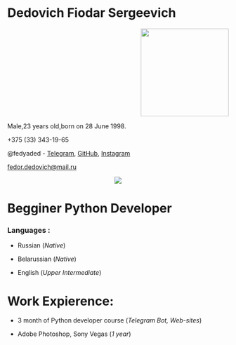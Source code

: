 # **Dedovich Fiodar Sergeevich**

<p align='right'>
   <img width="200px"src=https://user-images.githubusercontent.com/107990040/175014981-7cbf1299-e026-4b33-8e5a-530fc7cac52d.jpg>
 
<p align="left">
 
Male,23 years old,born on 28 June 1998.

+375 (33) 343-19-65

@fedyaded - [Telegram](https://t.me/fedyaded), [GitHub](https://github.com/fedyaded), [Instagram](https://www.instagram.com/fedyaded/)

fedor.dedovich@mail.ru
 <p align='center'>
   <a href="https://t.me/fedyaded">
   <img src="https://img.shields.io/badge/Telegram-2CA5E0?style=for-the-badge&logo=telegram&logoColor=white">
  </a>
 
#  Begginer Python Developer 

 ### **Languages** : 

* Russian (*Native*) 
 
* Belarussian (*Native*) 
 
* English (*Upper Intermediate*) 

# **Work Expierence**:
    
* 3 month of Python developer course (*Telegram Bot, Web-sites*)
    
* Adobe Photoshop, Sony Vegas (*1 year*)
  
